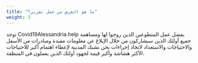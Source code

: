 ```yaml
---
title: "ما هو الغرض من عمل تقرير؟"
weight: 3
---
```


توجد Covid19Alessandria.help بفضل عمل المتطوعين الذين روجوا لها ومساهمة جميع أولئك الذين سيشاركون من خلال الإبلاغ عن معلومات مفيدة ومبادرات من الأسفل والاحتياجات والاستعداد لاتخاذ إجراءات نحن نشبك المدينة لإعطاء اهتمام أكبر للاحتياجات الأكثر هشاشة وأكبر قيمة لجهود أولئك الذين يعملون في المنطقة.
